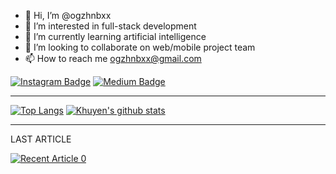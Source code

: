 - 👋 Hi, I’m @ogzhnbxx
- 👀 I’m interested in full-stack development 
- 🌱 I’m currently learning artificial intelligence
- 💞️ I’m looking to collaborate on web/mobile project team 
- 📫 How to reach me ogzhnbxx@gmail.com





[![Instagram Badge](https://img.shields.io/badge/-Instagram-C13584?style=flat-quare&labelColor=C13584&logo=instagram&logoColor=white&link=link)](https://www.instagram.com/ogzhnblgnn/) 
[![Medium Badge](https://img.shields.io/badge/-Medium-757575?style=flat-quare&labelColor=757575&logo=Medium&logoColor=white&link=link)](https://oguzhanbilgin.medium.com) 


----------------------------------------------------------------------------



[![Top Langs](https://github-readme-stats.vercel.app/api/top-langs/?username=anuraghazra)](https://github.com/anuraghazra/github-readme-stats)                     [![Khuyen's github stats](https://github-readme-stats.vercel.app/api?username=oguzhanbilgin&count_private=true&show_icons=true&theme=radical&hide_rank=false)](https://github.com/oguzhanbilgin/github-readme-stats)

----------------------------------------------------------------------------

LAST ARTICLE 

<a target="_blank" href="https://github-readme-medium-recent-article.vercel.app/medium/@oguzhanbilgin/0"><img src="https://github-readme-medium-recent-article.vercel.app/medium/@oguzhanbilgin/0" alt="Recent Article 0">



<!---
ogzhnbxx/ogzhnbxx is a ✨ special ✨ repository because its `README.md` (this file) appears on your GitHub profile.
You can click the Preview link to take a look at your changes.
--->
